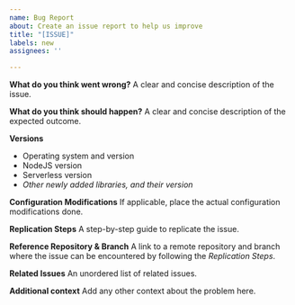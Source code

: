 ```yaml
---
name: Bug Report
about: Create an issue report to help us improve
title: "[ISSUE]"
labels: new
assignees: ''

---
```


**What do you think went wrong?**
A clear and concise description of the issue.

**What do you think should happen?**
A clear and concise description of the expected outcome.

**Versions**
- Operating system and version
- NodeJS version
- Serverless version
- _Other newly added libraries, and their version_

**Configuration Modifications**
If applicable, place the actual configuration modifications done.

**Replication Steps**
A step-by-step guide to replicate the issue.

**Reference Repository & Branch**
A link to a remote repository and branch where the issue can be encountered by following the _Replication Steps_.

**Related Issues**
An unordered list of related issues.

**Additional context**
Add any other context about the problem here.
